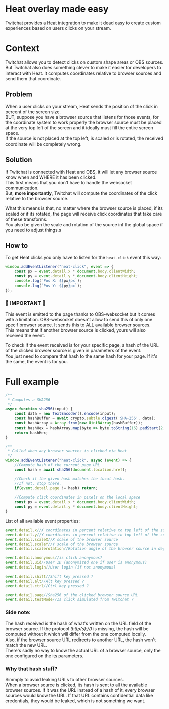 
# Heat overlay made easy
Twitchat provides a [Heat](https://dashboard.twitch.tv/extensions/cr20njfkgll4okyrhag7xxph270sqk) integration to make it dead easy to create custom experiences based on users clicks on your stream.

# Context
Twitchat allows you to detect clicks on custom shape areas or OBS sources.\
But Twitchat also does something clever to make it easier for developers to interact with Heat. It computes coordinates relative to browser sources and send them that coordinate.

## Problem
When a user clicks on your stream, Heat sends the position of the click in percent of the screen size.\
BUT, suppose you have a browser source that listens for those events, for the coordinate system to work properly the browser source must be placed at the very top left of the screen and it ideally must fill the entire screen space.\
If the source is not placed at the top left, is scaled or is rotated, the received coordinate will be completely wrong.

## Solution
If Twitchat is connected with Heat and OBS, it will let any browser source know when and WHERE it has been clicked.\
This first means that you don't have to handle the websocket communication.\
But, **more importantly**, Twitchat will compute the coordinates of the click relative to the browser source.

What this means is that, no matter where the browser source is placed, if its scaled or if its rotated, the page will receive click coordinates that take care of these transforms.\
You also be given the scale and rotation of the source inf the global space if you need to adjust things.s

## How to
To get Heat clicks you only have to listen for the `heat-click` event this way:
```javascript
window.addEventListener("heat-click", event => {
	const px = event.detail.x * document.body.clientWidth;
	const py = event.detail.y * document.body.clientHeight;
	console.log(`Pos X: ${px}px`);
	console.log(`Pos Y: ${py}px`);
});
```

### 🚨 IMPORTANT 🚨
This event is emitted to the page thanks to OBS-websocket but it comes with a limitation. OBS-websocket doesn't allow to send this ot only one specif browser source. It sends this to ALL available browser sources.\
This means that if another browser source is clicked, yours will also received the event.

To check if the event received is for your specific page, a hash of the URL of the clicked browser source is given in parameters of the event.\
You just need to compare that hash to the same hash for your page. If it's the same, the event is for you.

# Full example
```javascript
/**
 * Computes a SHA256
 */
async function sha256(input) {
	const data = new TextEncoder().encode(input);
	const hashBuffer = await crypto.subtle.digest('SHA-256', data);
	const hashArray = Array.from(new Uint8Array(hashBuffer));
	const hashHex = hashArray.map(byte => byte.toString(16).padStart(2, '0')).join('');
	return hashHex;
}

/**
 * Called when any browser sources is clicked via Heat
 */
window.addEventListener("heat-click", async (event) => {
	//Compute hash of the current page URL
	const hash = await sha256(document.location.href);

	//Check if the given hash matches the local hash.
	//If not, stop there.
	if(event.detail.page != hash) return;

	//Compute click coordinates in pixels on the local space
	const px = event.detail.x * document.body.clientWidth;
	const py = event.detail.y * document.body.clientHeight;
}
```

List of all available event properties:
```javascript
event.detail.x//X coordinates in percent relative to top left of the source (rotation, scaling, nesting of the OBS source pre-computed)
event.detail.y//Y coordinates in percent relative to top left of the source (rotation, scaling, nesting of the OBS source pre-computed)
event.detail.scaleX//X scale of the browser source
event.detail.scaleY//Y scale of the browser source
event.detail.scalerotation//Rotation angle of the browser source in degrees

event.detail.anonymous//is click anonymous?
event.detail.uid//User ID (anonymized one if user is anonymous)
event.detail.login//User login (if not anonymous)

event.detail.shift//Shift key pressed ?
event.detail.alt//Alt key pressed ?
event.detail.ctrl//Ctrl key pressed ?

event.detail.page//Sha256 of the clicked browser source URL
event.detail.testMode//Is click simulated from Twitchat ?
```

### Side note:
The hash received is the hash of what's written on the URL field of the browser source. If the protocol *(http(s)://)* is missing, the hash will be computed without it which will differ from the one computed locally.\
Also, if the browser source URL redirects to another URL, the hash won't match the new URL.\
There's sadly no way to know the actual URL of a browser source, only the one configured on the its parameters.

### Why that hash stuff?
Simmply to avoid leaking URLs to other browser sources.\
When a browser source is clicked, its hash is sent to all the available browser sources. If it was the URL instead of a hash of it, every browser sources would know the URL. If that URL contains confidential data like credentials, they would be leaked, which is not something we want.